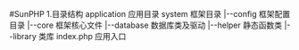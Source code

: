 #SunPHP
1.目录结构
application 应用目录
system  框架目录
  |--config    框架配置目录
  |--core  框架核心文件
  |--database  数据库类及驱动
  |--helper    静态函数类
  |--library   类库
index.php   应用入口